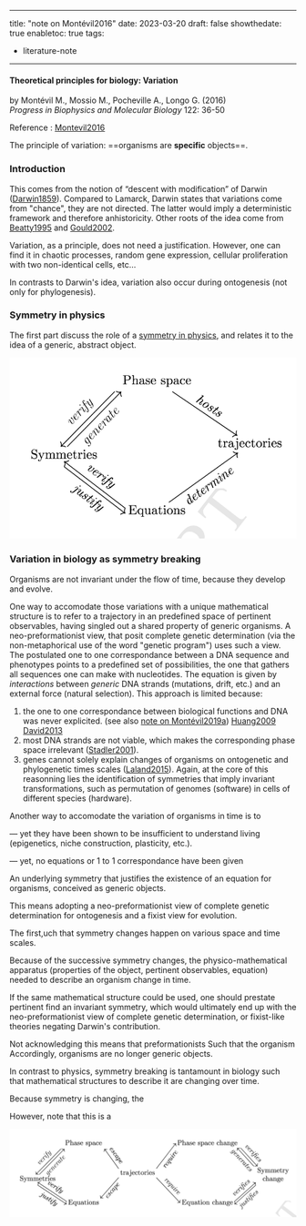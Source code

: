 

---
title: "note on Montévil2016"
date: 2023-03-20
draft: false
showthedate: true
enabletoc: true
tags:
- literature-note
---

#### **Theoretical principles for biology: Variation**     
by Montévil M., Mossio M., Pocheville A., Longo G. (2016)         
*Progress in Biophysics and Molecular Biology* 122: 36-50    

Reference : [Montevil2016](reference/Montevil2016.md)

The principle of variation: ==organisms are **specific** objects==. 

### Introduction

This comes from the notion of “descent with modification” of Darwin ([Darwin1859](reference/Darwin1859.md)). Compared to Lamarck, Darwin states that variations come from "chance", they are not directed. The latter would imply a deterministic framework and therefore anhistoricity. 
Other roots of the idea come from [Beatty1995](reference/Beatty1995.md) and [Gould2002](reference/Gould2002.md).

Variation, as a principle, does not need a justification. However, one can find it in chaotic processes, random gene expression, cellular proliferation with two non-identical cells, etc...

In contrasts to Darwin's idea, variation also occur during ontogenesis (not only for phylogenesis). 

### Symmetry in physics

The first part discuss the role of a [symmetry in physics](concept/symmetry%20in%20physics.md), and relates it to the idea of a generic, abstract object. 


![](images/Pasted%20image%2020230320111525.png)


### Variation in biology as symmetry breaking

Organisms are not invariant under the flow of time, because they develop and evolve.

One way to accomodate those variations with a unique mathematical structure is to refer to a trajectory in an predefined space of pertinent observables, having singled out a shared property of generic organisms. A neo-preformationist view, that posit complete genetic determination (via the non-metaphorical use of the word "genetic program") uses such a view. The postulated one to one correspondance between a DNA sequence and phenotypes points to a predefined set of possibilities, the one that gathers all sequences one can make with nucleotides. The equation is given by *interactions* between *generic* DNA strands (mutations, drift, etc.) and an external force (natural selection). This approach is limited because: 
1) the one to one correspondance between biological functions and DNA was never explicited.   (see also [note on Montévil2019a](note/note%20on%20Montévil2019a.md)) [Huang2009](reference/Huang2009.md) [David2013](reference/David2013.md)
2) most DNA strands are not viable, which makes the corresponding phase space irrelevant ([Stadler2001](reference/Stadler2001.md)).
3) genes cannot solely explain changes of organisms on ontogenetic and phylogenetic times scales ([Laland2015](reference/Laland2015.md)). 
Again, at the core of this reasonning lies the identification of symmetries that imply invariant transformations, such as permutation of genomes (software) in cells of different species (hardware).



Another way to accomodate the variation of organisms in time is to 

— yet they have been shown to be insufficient to understand living (epigenetics, niche construction, plasticity, etc.).

 — yet, no equations or 1 to 1 correspondance have been given

An underlying symmetry that justifies the existence of an equation for organisms, conceived as generic objects.

This means adopting a neo-preformationist view of complete genetic determination for ontogenesis and a fixist view for evolution. 


The first,uch that symmetry changes happen on various space and time scales. 

Because of the successive symmetry changes, the physico-mathematical apparatus (properties of the object, pertinent observables, equation) needed to describe an organism change in time. 

If the same mathematical structure could be used, one should prestate pertinent find an invariant symmetry, which would ultimately end up with the neo-preformationist view of complete genetic determination, or fixist-like theories negating Darwin's contribution.  

Not acknowledging this means that preformationists
Such that the organism 
Accordingly, organisms are no longer generic objects.

In contrast to physics, symmetry breaking is tantamount in biology such that mathematical structures to describe it are changing over time. 

Because symmetry is changing, the

However, note that this is a 

![](images/Pasted%20image%2020230320184008.png)
